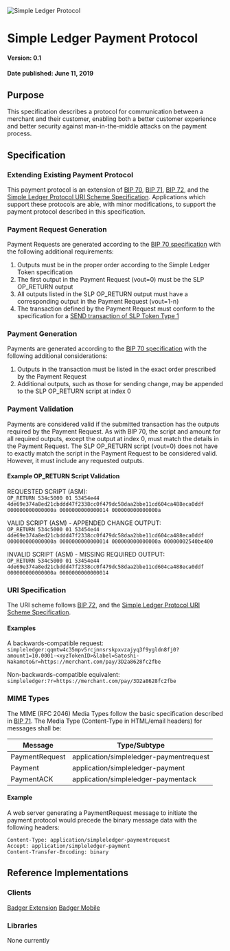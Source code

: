 ![Simple Ledger Protocol](images/SLP-logo-solid-200.png)

# Simple Ledger Payment Protocol

#### Version: 0.1
#### Date published: June 11, 2019

## Purpose

This specification describes a protocol for communication between a merchant and their customer, enabling both a better customer experience and better security against man-in-the-middle attacks on the payment process.

## Specification

### Extending Existing Payment Protocol

This payment protocol is an extension of [BIP 70](https://github.com/bitcoin/bips/blob/master/bip-0070.mediawiki), [BIP 71](https://github.com/bitcoin/bips/blob/master/bip-0071.mediawiki), [BIP 72](https://github.com/bitcoin/bips/blob/master/bip-0072.mediawiki), and the [Simple Ledger Protocol URI Scheme Specification](https://github.com/simpleledger/slp-specifications/blob/token-documents/slp-uri-scheme.md). Applications which support these protocols are able, with minor modifications, to support the payment protocol described in this specification.

### Payment Request Generation

Payment Requests are generated according to the [BIP 70 specification](https://github.com/bitcoin/bips/blob/master/bip-0070.mediawiki#PaymentDetailsPaymentRequest) with the following additional requirements:

1. Outputs must be in the proper order according to the Simple Ledger Token specification
2. The first output in the Payment Request (vout=0) must be the SLP OP_RETURN output
3. All outputs listed in the SLP OP_RETURN output must have a corresponding output in the Payment Request (vout=1-n)
4. The transaction defined by the Payment Request must conform to the specification for a [SEND transaction of SLP Token Type 1](https://github.com/simpleledger/slp-specifications/blob/master/slp-token-type-1.md#send---spend-transaction)

### Payment Generation

Payments are generated according to the [BIP 70 specification](https://github.com/bitcoin/bips/blob/master/bip-0070.mediawiki#Payment) with the following additional considerations:

1. Outputs in the transaction must be listed in the exact order prescribed by the Payment Request
2. Additional outputs, such as those for sending change, may be appended to the SLP OP_RETURN script at index 0

### Payment Validation

Payments are considered valid if the submitted transaction has the outputs required by the Payment Request. As with BIP 70, the script and amount for all required outputs, except the output at index 0, must match the details in the Payment Request. The SLP OP_RETURN script (vout=0) does not have to exactly match the script in the Payment Request to be considered valid. However, it must include any requested outputs.

#### Example OP_RETURN Script Validation

REQUESTED SCRIPT (ASM):</br>
``OP_RETURN 534c5000 01 53454e44 4de69e374a8ed21cbddd47f2338cc0f479dc58daa2bbe11cd604ca488eca0ddf 000000000000000a 0000000000000014 000000000000000a``

VALID SCRIPT (ASM) - APPENDED CHANGE OUTPUT:</br>
``OP_RETURN 534c5000 01 53454e44 4de69e374a8ed21cbddd47f2338cc0f479dc58daa2bbe11cd604ca488eca0ddf 000000000000000a 0000000000000014 000000000000000a 00000002540be400``

INVALID SCRIPT (ASM) - MISSING REQUIRED OUTPUT:</br>
``OP_RETURN 534c5000 01 53454e44 4de69e374a8ed21cbddd47f2338cc0f479dc58daa2bbe11cd604ca488eca0ddf 000000000000000a 0000000000000014``

### URI Specification

The URI scheme follows [BIP 72](https://github.com/bitcoin/bips/blob/master/bip-0072.mediawiki), and the [Simple Ledger Protocol URI Scheme Specification](https://github.com/simpleledger/slp-specifications/blob/token-documents/slp-uri-scheme.md).

#### Examples

A backwards-compatible request:</br>
``simpleledger:qqmtw4c35mpv5rcjnnsrskpxvzajyq3f9ygldn8fj0?amount1=10.0001-<xyzTokenID>&label=Satoshi-Nakamoto&r=https://merchant.com/pay/3D2a8628fc2fbe``

Non-backwards-compatible equivalent:</br>
``simpleledger:?r=https://merchant.com/pay/3D2a8628fc2fbe``

### MIME Types

The MIME (RFC 2046) Media Types follow the basic specification described in [BIP 71](https://github.com/bitcoin/bips/blob/master/bip-0071.mediawiki). The Media Type (Content-Type in HTML/email headers) for messages shall be:

| Message  | Type/Subtype                                  |
| ------------ | ------------------------------------------|
| PaymentRequest | application/simpleledger-paymentrequest |
| Payment      | application/simpleledger-payment          |
| PaymentACK      | application/simpleledger-paymentack    |

#### Example

A web server generating a PaymentRequest message to initiate the payment protocol would precede the binary message data with the following headers:

``Content-Type: application/simpleledger-paymentrequest``</br>
``Accept: application/simpleledger-payment``</br>
``Content-Transfer-Encoding: binary``</br>

## Reference Implementations

### Clients
[Badger Extension](https://github.com/bitcoin-com/badger)
[Badger Mobile](https://github.com/bitcoin-com/badger-mobile)

### Libraries
None currently
